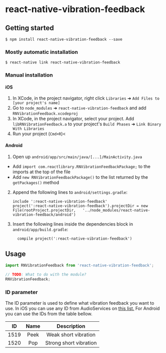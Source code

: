 

# react-native-vibration-feedback

## Getting started

`$ npm install react-native-vibration-feedback --save`

### Mostly automatic installation

`$ react-native link react-native-vibration-feedback`

### Manual installation


#### iOS

1. In XCode, in the project navigator, right click `Libraries` ➜ `Add Files to [your project's name]`
2. Go to `node_modules` ➜ `react-native-vibration-feedback` and add `RNVibrationFeedback.xcodeproj`
3. In XCode, in the project navigator, select your project. Add `libRNVibrationFeedback.a` to your project's `Build Phases` ➜ `Link Binary With Libraries`
4. Run your project (`Cmd+R`)<

#### Android

1. Open up `android/app/src/main/java/[...]/MainActivity.java`
  - Add `import com.reactlibrary.RNVibrationFeedbackPackage;` to the imports at the top of the file
  - Add `new RNVibrationFeedbackPackage()` to the list returned by the `getPackages()` method
2. Append the following lines to `android/settings.gradle`:
  	```
  	include ':react-native-vibration-feedback'
  	project(':react-native-vibration-feedback').projectDir = new File(rootProject.projectDir, 	'../node_modules/react-native-vibration-feedback/android')
  	```
3. Insert the following lines inside the dependencies block in `android/app/build.gradle`:
  	```
      compile project(':react-native-vibration-feedback')
  	```


## Usage
```javascript
import RNVibrationFeedback from 'react-native-vibration-feedback';

// TODO: What to do with the module?
RNVibrationFeedback;
```

### ID parameter

The ID parameter is used to define what vibration feedback you want to use. In iOS you can use any ID from AudioServices on [this list.](http://iphonedevwiki.net/index.php/AudioServices) For Android you can use the IDs from the table bellow.

|  ID  | Name |           Description           |
|:----:|:----:|:-------------------------------:|
| 1519 | Peek | Weak short vibration            |
| 1520 | Pop  | Strong short vibration          |
